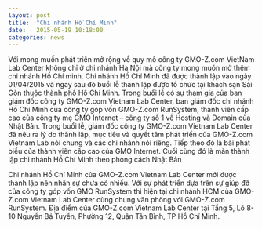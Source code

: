 ```yaml
---
layout: post
title:  "Chi nhánh Hồ Chí Minh"
date:   2015-05-19 10:18:00
categories: news
---
```


Với mong muốn phát triển mở rộng  về quy mô công ty GMO-Z.com VietNam Lab Center không chỉ ở chi nhánh Hà Nội mà công ty mong muốn mở thêm chi nhánh Hồ Chí minh. Chi nhánh Hồ Chí Minh đã được thành lập vào ngày 01/04/2015 và ngay sau đó buổi lễ thành lập được tổ chức tại khách sạn Sài Gòn thuộc thành phố Hồ Chí Minh. Trong buổi lễ có sự tham gia của ban giám đốc công ty GMO-Z.com Vietnam Lab Center, ban giám đốc chi nhánh Hồ Chí Minh của công ty góp vốn GMO-Z.com RunSystem, thành viên cấp cao của công ty mẹ GMO Internet – công ty số 1 về Hosting và Domain của Nhật Bản. Trong buổi lễ, giám đốc công ty GMO-Z.com Vietnam Lab Center đã nêu ra lý do thành lập, mục tiêu và quyết tâm phát triển của GMO-Z.com Vietnam Lab nói chung và các chi nhánh nói riêng. Tiếp theo đó là bài phát biểu của thành viên cấp cao của GMO Internet. Cuối cùng đó là màn thành lập chi nhánh Hồ Chí Minh theo phong cách Nhật Bản

Chi nhánh Hồ Chí Minh của GMO-Z.com Vietnam Lab Center mới được thành lập nên nhân sự chưa có nhiều. Với sự phát triển dựa trên sự giúp đỡ của công ty góp vốn GMO RunSystem thì hiện tại chi nhánh HCM của GMO-Z.com Vietnam Lab Center cùng chung văn phòng với GMO-Z.com RunSystem. Địa điểm của GMO-Z.com Vietnam Lab Center tại Tầng 5, Lô 8-10 Nguyễn Bá Tuyển, Phường 12, Quận Tân Bình, TP Hồ Chí Minh.

